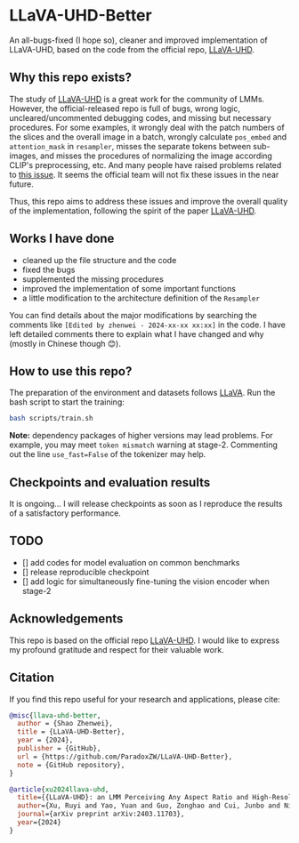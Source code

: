 # LLaVA-UHD-Better

An all-bugs-fixed (I hope so), cleaner and improved implementation of LLaVA-UHD, based on the code from the official repo, [LLaVA-UHD](https://github.com/thunlp/LLaVA-UHD).

## Why this repo exists?

The study of [LLaVA-UHD](https://arxiv.org/pdf/2403.11703) is a great work for the community of LMMs.
However, the official-released repo is full of bugs, wrong logic, uncleared/uncommented debugging codes, and missing but necessary procedures. For some examples, it wrongly deal with the patch numbers of the slices and the overall image in a batch, wrongly calculate `pos_embed` and `attention_mask` in `resampler`, misses the separate tokens between sub-images, and misses the procedures of normalizing the image according CLIP's preprocessing, etc. And many people have raised problems related to [this issue](https://github.com/thunlp/LLaVA-UHD/issues/5). It seems the official team will not fix these issues in the near future.

Thus, this repo aims to address these issues and improve the overall quality of the implementation, following the spirit of the paper [LLaVA-UHD](https://arxiv.org/pdf/2403.11703).

## Works I have done

- cleaned up the file structure and the code
- fixed the bugs
- supplemented the missing procedures
- improved the implementation of some important functions
- a little modification to the architecture definition of the `Resampler`

You can find details about the major modifications by searching the comments like `[Edited by zhenwei - 2024-xx-xx xx:xx]` in the code. I have left detailed comments there to explain what I have changed and why (mostly in Chinese though 😊).

## How to use this repo?

The preparation of the environment and datasets follows [LLaVA](https://github.com/haotian-liu/LLaVA?tab=readme-ov-file#install). Run the bash script to start the training:
```BASH
bash scripts/train.sh
```

**Note:** dependency packages of higher versions may lead problems. For example, you may meet `token mismatch` warning at stage-2. Commenting out the line `use_fast=False` of the tokenizer may help.

## Checkpoints and evaluation results

It is ongoing... I will release checkpoints as soon as I reproduce the results of a satisfactory performance.

## TODO

- [] add codes for model evaluation on common benchmarks
- [] release reproducible checkpoint
- [] add logic for simultaneously fine-tuning the vision encoder when stage-2

## Acknowledgements

This repo is based on the official repo [LLaVA-UHD](https://github.com/thunlp/LLaVA-UHD). I would like to express my profound gratitude and respect for their valuable work.

## Citation

If you find this repo useful for your research and applications, please cite:
```bibtex
@misc{llava-uhd-better,
  author = {Shao Zhenwei},
  title = {LLaVA-UHD-Better},
  year = {2024},
  publisher = {GitHub},
  url = {https://github.com/ParadoxZW/LLaVA-UHD-Better},
  note = {GitHub repository},
}

@article{xu2024llava-uhd,
  title={{LLaVA-UHD}: an LMM Perceiving Any Aspect Ratio and High-Resolution Images},
  author={Xu, Ruyi and Yao, Yuan and Guo, Zonghao and Cui, Junbo and Ni, Zanlin and Ge, Chunjiang and Chua, Tat-Seng and Liu, Zhiyuan and Huang, Gao},
  journal={arXiv preprint arXiv:2403.11703},
  year={2024}
}
```